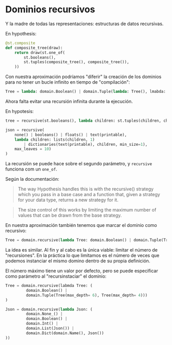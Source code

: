 # Dominios recursivos


Y la madre de todas las representaciones: estructuras de datos
recursivas.

En hypothesis:

```python
@st.composite
def composite_tree(draw):
	return draw(st.one_of(
		st.booleans(),
		st.tuples(composite_tree(), composite_tree()),
	))
```

Con nuestra aproximación podríamos "diferir" la creación de los
dominios para no tener un bucle infinito en tiempo de "compilación":

```python
Tree = lambda: domain.Boolean() | domain.Tuple(lambda: Tree(), lmabda: Tree())
```

Ahora falta evitar una recursión infinita durante la ejecución.

En hypotesis:

```python
tree = recursive(st.booleans(), lambda children: st.tuples(children, children), max_leaves=2)

json = recursive(
	none() | booleans() | floats() | text(printable),
	lambda children: lists(children, 1)
		| dictionaries(text(printable), children, min_size=1),
	max_leaves = 10)
)
```

La recursión se puede hace sobre el segundo parámetro, y `recursive`
funciona com un `one_of`.

Según la documentación:

> The way Hypothesis handles this is with the recursive() strategy
> which you pass in a base case and a function that, given a strategy
> for your data type, returns a new strategy for it.

> The size control of this works by limiting the maximum number of
> values that can be drawn from the base strategy.


En nuestra aproximación también tenemos que marcar el dominio como
recursivo:

```python
Tree = domain.recursive(lambda Tree: domain.Boolean() | domain.Tuple(Tree(), Tree()))
```

La idea es similar. Al fin y al cabo es la única viable: limitar el
número de "recursiones". En la práctica lo que limitamos es el
número de veces que podemos instanciar el mismo domino dentro de su
propia definición.

El número máximo tiene un valor por defecto, pero se puede
especificar como parámetro al "recursinstaciar" el dominio:

```python
Tree = domain.recursive(labmda Tree: (
		 domain.Boolean() |
		 domain.Tuple(Tree(max_depth= 6), Tree(max_depth= 4)))
)
```

```python
Json = domain.recursive(lambda Json: (
		 domain.None_() |
		 domain.Boolean() |
		 domain.Int() |
		 domain.List(Json()) |
		 domain.Dict(domain.Name(), Json())
))
``` 


